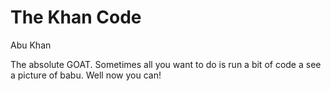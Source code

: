 # The Khan Code
Abu Khan

The absolute GOAT. Sometimes all you want to do is run a bit of code a see a picture of babu. Well now you can!
